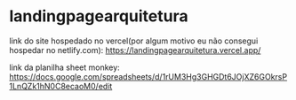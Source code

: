 # landingpagearquitetura

link do site hospedado no vercel(por algum motivo eu não consegui hospedar no netlify.com):
https://landingpagearquitetura.vercel.app/

link da planilha sheet monkey:
https://docs.google.com/spreadsheets/d/1rUM3Hg3GHGDt6JOjXZ6GOkrsP1LnQZk1hN0C8ecaoM0/edit
